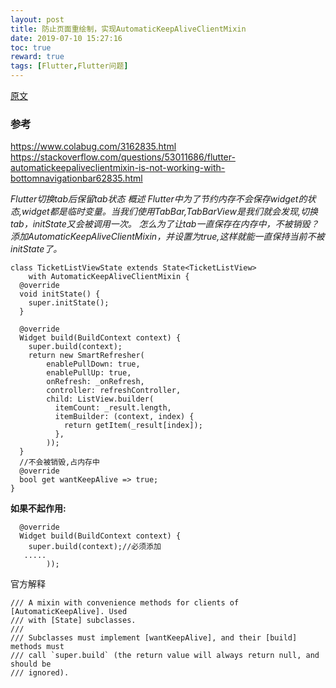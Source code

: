 ```yaml
---
layout: post
title: 防止页面重绘制，实现AutomaticKeepAliveClientMixin
date: 2019-07-10 15:27:16
toc: true
reward: true
tags: [Flutter,Flutter问题]
---
```

[原文](https://blog.csdn.net/weixin_34320159/article/details/87566116 )

### 参考 
https://www.colabug.com/3162835.html
https://stackoverflow.com/questions/53011686/flutter-automatickeepaliveclientmixin-is-not-working-with-bottomnavigationbar62835.html

*Flutter切换tab后保留tab状态 概述 Flutter中为了节约内存不会保存widget的状态,widget都是临时变量。当我们使用TabBar,TabBarView是我们就会发现,切换tab，initState又会被调用一次。
怎么为了让tab一直保存在内存中，不被销毁？
添加AutomaticKeepAliveClientMixin，并设置为true,这样就能一直保持当前不被initState了。*
 <!--more-->
```
class TicketListViewState extends State<TicketListView>
    with AutomaticKeepAliveClientMixin {
  @override
  void initState() {
    super.initState();
  }
 
  @override
  Widget build(BuildContext context) {
    super.build(context);
    return new SmartRefresher(
        enablePullDown: true,
        enablePullUp: true,
        onRefresh: _onRefresh,
        controller: refreshController,
        child: ListView.builder(
          itemCount: _result.length,
          itemBuilder: (context, index) {
            return getItem(_result[index]);
          },
        ));
  }
  //不会被销毁,占内存中
  @override
  bool get wantKeepAlive => true;
}
```
**如果不起作用:**
```
  @override
  Widget build(BuildContext context) {
    super.build(context);//必须添加
   .....
        ));
```
官方解释
```
/// A mixin with convenience methods for clients of [AutomaticKeepAlive]. Used
/// with [State] subclasses.
///
/// Subclasses must implement [wantKeepAlive], and their [build] methods must
/// call `super.build` (the return value will always return null, and should be
/// ignored).
```